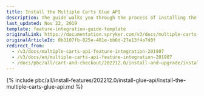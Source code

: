 ```yaml
---
title: Install the Multiple Carts Glue API
description: The guide walks you through the process of installing the Multiple Carts API feature into the project.
last_updated: Nov 22, 2019
template: feature-integration-guide-template
originalLink: https://documentation.spryker.com/v3/docs/multiple-carts-api-feature-integration-201907
originalArticleId: 0b3107fb-825e-481e-bb6d-27e13f4a7d0f
redirect_from:
  - /v3/docs/multiple-carts-api-feature-integration-201907
  - /v3/docs/en/multiple-carts-api-feature-integration-201907
  - /docs/pbc/all/cart-and-checkout/202212.0/install-and-upgrade/install-glue-api/install-the-multiple-carts-glue-api.html
---
```


{% include pbc/all/install-features/202212.0/install-glue-api/install-the-multiple-carts-glue-api.md %} <!-- To edit, see /_includes/pbc/all/install-features/202212.0/install-glue-api/install-the-multiple-carts-glue-api.md -->
